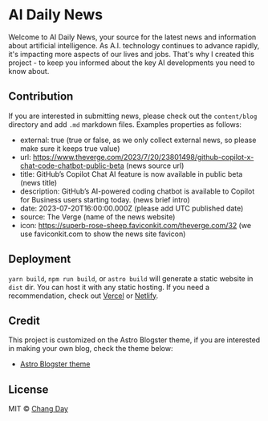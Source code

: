 # AI Daily News

Welcome to AI Daily News, your source for the latest news and information about artificial intelligence. As A.I. technology continues to advance rapidly, it's impacting more aspects of our lives and jobs. That's why I created this project - to keep you informed about the key AI developments you need to know about.

## Contribution

If you are interested in submitting news, please check out the `content/blog` directory and add `.md` markdown files. Examples properties as follows:
* external: true (true or false, as we only collect external news, so please make sure it keeps true value)
* url: https://www.theverge.com/2023/7/20/23801498/github-copilot-x-chat-code-chatbot-public-beta (news source url)
* title: GitHub’s Copilot Chat AI feature is now available in public beta (news title)
* description: GitHub’s AI-powered coding chatbot is available to Copilot for Business users starting today. (news brief intro)
* date: 2023-07-20T16:00:00.000Z (please add UTC published date)
* source: The Verge (name of the news website)
* icon: https://superb-rose-sheep.faviconkit.com/theverge.com/32 (we use faviconkit.com to show the news site favicon)

## Deployment

`yarn build`, `npm run build`, or `astro build` will generate a static website in `dist` dir. You can host it with any static hosting. If you need a recommendation, check out [Vercel](https://vercel.com/) or [Netlify](https://www.netlify.com/).

## Credit

This project is customized on the Astro Blogster theme, if you are interested in making your own blog, check the theme below:

- [Astro Blogster theme](https://github.com/flexdinesh/blogster)

## License

MIT © [Chang Day](https://github.com/changday)
